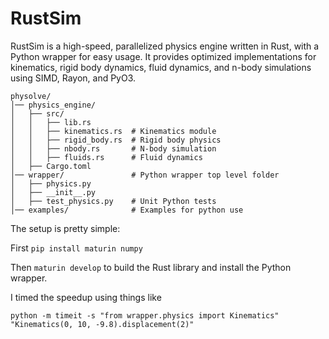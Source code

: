 # RustSim

RustSim is a high-speed, parallelized physics engine written in Rust, with a Python wrapper for easy usage. It provides optimized implementations for kinematics, rigid body dynamics, fluid dynamics, and n-body simulations using SIMD, Rayon, and PyO3.

```
physolve/
│── physics_engine/
│   ├── src/
│   │   ├── lib.rs         
│   │   ├── kinematics.rs  # Kinematics module
│   │   ├── rigid_body.rs  # Rigid body physics
│   │   ├── nbody.rs       # N-body simulation
│   │   ├── fluids.rs      # Fluid dynamics
│   ├── Cargo.toml         
│── wrapper/               # Python wrapper top level folder
│   ├── physics.py         
│   ├── __init__.py        
│   ├── test_physics.py    # Unit Python tests
│── examples/              # Examples for python use

```

The setup is pretty simple:

First ```pip install maturin numpy```

Then ```maturin develop``` to build the Rust library and install the Python wrapper.

I timed the speedup using things like 

```python -m timeit -s "from wrapper.physics import Kinematics" "Kinematics(0, 10, -9.8).displacement(2)"```

